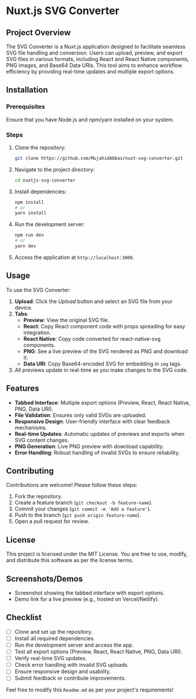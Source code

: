 # Nuxt.js SVG Converter

## Project Overview
The SVG Converter is a Nuxt.js application designed to facilitate seamless SVG file handling and conversion. Users can upload, preview, and export SVG files in various formats, including React and React Native components, PNG images, and Base64 Data URIs. This tool aims to enhance workflow efficiency by providing real-time updates and multiple export options.

## Installation
### Prerequisites
Ensure that you have Node.js and npm/yarn installed on your system.

### Steps
1. Clone the repository:
   ```bash
   git clone https://github.com/MujahidAbbas/nuxt-svg-converter.git
   ```
2. Navigate to the project directory:
   ```bash
   cd nuxtjs-svg-converter
   ```
3. Install dependencies:
   ```bash
   npm install
   # or
   yarn install
   ```
4. Run the development server:
   ```bash
   npm run dev
   # or
   yarn dev
   ```
5. Access the application at `http://localhost:3000`.

## Usage
To use the SVG Converter:
1. **Upload**: Click the *Upload* button and select an SVG file from your device.
2. **Tabs**:
   - **Preview**: View the original SVG file.
   - **React**: Copy React component code with props spreading for easy integration.
   - **React Native**: Copy code converted for react-native-svg components.
   - **PNG**: See a live preview of the SVG rendered as PNG and download it.
   - **Data URI**: Copy Base64-encoded SVG for embedding in `img` tags.
3. All previews update in real-time as you make changes to the SVG code.

## Features
- **Tabbed Interface**: Multiple export options (Preview, React, React Native, PNG, Data URI).
- **File Validation**: Ensures only valid SVGs are uploaded.
- **Responsive Design**: User-friendly interface with clear feedback mechanisms.
- **Real-time Updates**: Automatic updates of previews and exports when SVG content changes.
- **PNG Generation**: Live PNG preview with download capability.
- **Error Handling**: Robust handling of invalid SVGs to ensure reliability.

## Contributing
Contributions are welcome! Please follow these steps:
1. Fork the repository.
2. Create a feature branch (`git checkout -b feature-name`).
3. Commit your changes (`git commit -m 'Add a feature'`).
4. Push to the branch (`git push origin feature-name`).
5. Open a pull request for review.

## License
This project is licensed under the MIT License. You are free to use, modify, and distribute this software as per the license terms.

## Screenshots/Demos
- Screenshot showing the tabbed interface with export options.
- Demo link for a live preview (e.g., hosted on Vercel/Netlify).

## Checklist
- [ ] Clone and set up the repository.
- [ ] Install all required dependencies.
- [ ] Run the development server and access the app.
- [ ] Test all export options (Preview, React, React Native, PNG, Data URI).
- [ ] Verify real-time SVG updates.
- [ ] Check error handling with invalid SVG uploads.
- [ ] Ensure responsive design and usability.
- [ ] Submit feedback or contribute improvements.

Feel free to modify this `Readme.md` as per your project's requirements!

